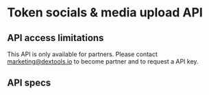# Token socials & media upload API

## API access limitations 

This API is only available for partners. Please contact marketing@dextools.io to become partner and to request a API key.

## API specs
